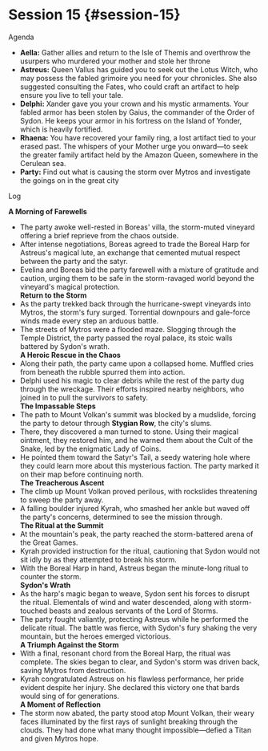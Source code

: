 # Session 15 {#session-15}

Agenda

* **Aella:** Gather allies and return to the Isle of Themis and overthrow the usurpers who murdered your mother and stole her throne  
* **Astreus:** Queen Vallus has guided you to seek out the Lotus Witch, who may possess the fabled grimoire you need for your chronicles. She also suggested consulting the Fates, who could craft an artifact to help ensure you live to tell your tale.  
* **Delphi:** Xander gave you your crown and his mystic armaments. Your fabled armor has been stolen by Gaius, the commander of the Order of Sydon. He keeps your armor in his fortress on the Island of Yonder, which is heavily fortified.  
* **Rhaena:** You have recovered your family ring, a lost artifact tied to your erased past. The whispers of your Mother urge you onward—to seek the greater family artifact held by the Amazon Queen, somewhere in the Cerulean sea.  
* **Party:** Find out what is causing the storm over Mytros and investigate the goings on in the great city

Log

**A Morning of Farewells**

* The party awoke well-rested in Boreas' villa, the storm-muted vineyard offering a brief reprieve from the chaos outside.  
* After intense negotiations, Boreas agreed to trade the Boreal Harp for Astreus's magical lute, an exchange that cemented mutual respect between the party and the satyr.  
* Evelina and Boreas bid the party farewell with a mixture of gratitude and caution, urging them to be safe in the storm-ravaged world beyond the vineyard's magical protection.  
  **Return to the Storm**  
* As the party trekked back through the hurricane-swept vineyards into Mytros, the storm's fury surged. Torrential downpours and gale-force winds made every step an arduous battle.  
* The streets of Mytros were a flooded maze. Slogging through the Temple District, the party passed the royal palace, its stoic walls battered by Sydon's wrath.  
  **A Heroic Rescue in the Chaos**  
* Along their path, the party came upon a collapsed home. Muffled cries from beneath the rubble spurred them into action.  
* Delphi used his magic to clear debris while the rest of the party dug through the wreckage. Their efforts inspired nearby neighbors, who joined in to pull the survivors to safety.  
  **The Impassable Steps**  
* The path to Mount Volkan's summit was blocked by a mudslide, forcing the party to detour through **Stygian Row**, the city's slums.  
* There, they discovered a man turned to stone. Using their magical ointment, they restored him, and he warned them about the Cult of the Snake, led by the enigmatic Lady of Coins.  
* He pointed them toward the Satyr's Tail, a seedy watering hole where they could learn more about this mysterious faction. The party marked it on their map before continuing north.  
  **The Treacherous Ascent**  
* The climb up Mount Volkan proved perilous, with rockslides threatening to sweep the party away.  
* A falling boulder injured Kyrah, who smashed her ankle but waved off the party's concerns, determined to see the mission through.  
  **The Ritual at the Summit**  
* At the mountain's peak, the party reached the storm-battered arena of the Great Games.  
* Kyrah provided instruction for the ritual, cautioning that Sydon would not sit idly by as they attempted to break his storm.  
* With the Boreal Harp in hand, Astreus began the minute-long ritual to counter the storm.  
  **Sydon's Wrath**  
* As the harp's magic began to weave, Sydon sent his forces to disrupt the ritual. Elementals of wind and water descended, along with storm-touched beasts and zealous servants of the Lord of Storms.  
* The party fought valiantly, protecting Astreus while he performed the delicate ritual. The battle was fierce, with Sydon's fury shaking the very mountain, but the heroes emerged victorious.  
  **A Triumph Against the Storm**  
* With a final, resonant chord from the Boreal Harp, the ritual was complete. The skies began to clear, and Sydon's storm was driven back, saving Mytros from destruction.  
* Kyrah congratulated Astreus on his flawless performance, her pride evident despite her injury. She declared this victory one that bards would sing of for generations.  
  **A Moment of Reflection**  
* The storm now abated, the party stood atop Mount Volkan, their weary faces illuminated by the first rays of sunlight breaking through the clouds. They had done what many thought impossible—defied a Titan and given Mytros hope.
